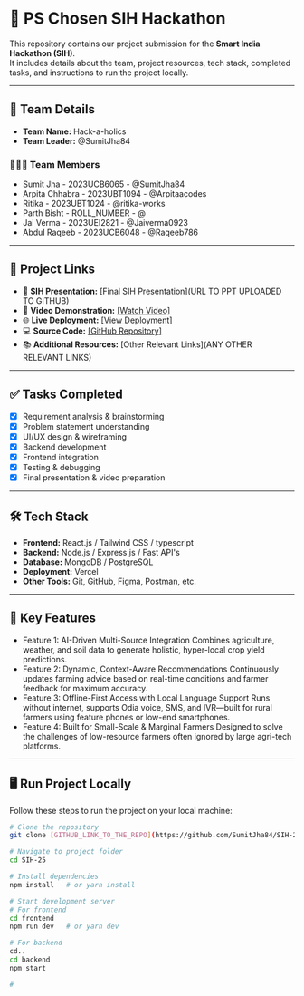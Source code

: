 # 🚀 PS Chosen SIH Hackathon

This repository contains our project submission for the **Smart India Hackathon (SIH)**.  
It includes details about the team, project resources, tech stack, completed tasks, and instructions to run the project locally.  

---

## 👥 Team Details  

- **Team Name:** Hack-a-holics  
- **Team Leader:** @SumitJha84  

### 🧑‍🤝‍🧑 Team Members
- Sumit Jha - 2023UCB6065 - @SumitJha84  
- Arpita Chhabra - 2023UBT1094 - @Arpitaacodes  
- Ritika  - 2023UBT1024 - @ritika-works  
- Parth Bisht - ROLL_NUMBER - @  
- Jai Verma - 2023UEI2821 - @Jaiverma0923  
- Abdul Raqeeb - 2023UCB6048 - @Raqeeb786  

---

## 🔗 Project Links  

- 📑 **SIH Presentation:** [Final SIH Presentation](URL TO PPT UPLOADED TO GITHUB)  
- 🎥 **Video Demonstration:** [[Watch Video]](https://www.youtube.com/watch?v=gpZB9ZwrJmY)
- 🌐 **Live Deployment:** [[View Deployment]](https://sih-25-frontend.vercel.app/) 
- 💻 **Source Code:** [[GitHub Repository]](https://github.com/SumitJha84/SIH-25.git)
- 📚 **Additional Resources:** [Other Relevant Links](ANY OTHER RELEVANT LINKS)  

---

## ✅ Tasks Completed  

- [x] Requirement analysis & brainstorming  
- [x] Problem statement understanding  
- [x] UI/UX design & wireframing  
- [x] Backend development  
- [x] Frontend integration  
- [x] Testing & debugging  
- [x] Final presentation & video preparation  

---

## 🛠️ Tech Stack  

- **Frontend:** React.js / Tailwind CSS / typescript  
- **Backend:** Node.js / Express.js /  Fast API's
- **Database:** MongoDB / PostgreSQL  
- **Deployment:** Vercel  
- **Other Tools:** Git, GitHub, Figma, Postman, etc.  

---

## 🌟 Key Features  

- Feature 1: AI-Driven Multi-Source Integration
              Combines agriculture, weather, and soil data to generate holistic, hyper-local crop yield 
              predictions.
- Feature 2:  Dynamic, Context-Aware Recommendations
 Continuously updates farming advice based on real-time conditions and farmer feedback 
for maximum accuracy.
- Feature 3: Offline-First Access with Local Language Support
 Runs without internet, supports Odia voice, SMS, and IVR—built for rural farmers using 
feature phones or low-end smartphones. 
- Feature 4: Built for Small-Scale & Marginal Farmers
 Designed to solve the challenges of low-resource farmers often ignored by large agri-tech 
platforms. 
---

## 🖥️ Run Project Locally  

Follow these steps to run the project on your local machine:  

```bash
# Clone the repository
git clone [GITHUB_LINK_TO_THE_REPO](https://github.com/SumitJha84/SIH-25.git)

# Navigate to project folder
cd SIH-25

# Install dependencies
npm install   # or yarn install

# Start development server
# For frontend
cd frontend 
npm run dev   # or yarn dev

# For backend
cd..
cd backend
npm start 

# 
